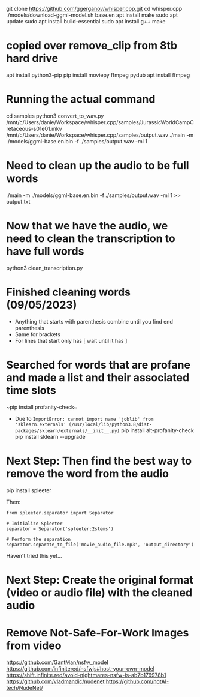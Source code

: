 git clone https://github.com/ggerganov/whisper.cpp.git
cd whisper.cpp
./models/download-ggml-model.sh base.en
apt install make
sudo apt update
sudo apt install build-essential
sudo apt install g++
make

# copied over remove_clip from 8tb hard drive

apt install python3-pip
pip install moviepy ffmpeg pydub
apt install ffmpeg

# Running the actual command

cd samples
python3 convert_to_wav.py
/mnt/c/Users/danie/Workspace/whisper.cpp/samples/JurassicWorldCampCretaceous-s01e01.mkv
/mnt/c/Users/danie/Workspace/whisper.cpp/samples/output.wav
./main -m ./models/ggml-base.en.bin -f ./samples/output.wav -ml 1

# Need to clean up the audio to be full words
./main -m ./models/ggml-base.en.bin -f ./samples/output.wav -ml 1 >> output.txt

# Now that we have the audio, we need to clean the transcription to have full words

python3 clean_transcription.py

# Finished cleaning words (09/05/2023)
- Anything that starts with parenthesis combine until you find end parenthesis
- Same for brackets
- For lines that start only has [ wait until it has ]

# Searched for words that are profane and made a list and their associated time slots

~pip install profanity-check~
- Due to `ImportError: cannot import name 'joblib' from 'sklearn.externals' (/usr/local/lib/python3.8/dist-packages/sklearn/externals/__init__.py)`
pip install alt-profanity-check
pip install sklearn --upgrade


# Next Step: Then find the best way to remove the word from the audio

pip install spleeter

Then:
```
from spleeter.separator import Separator

# Initialize Spleeter
separator = Separator('spleeter:2stems')

# Perform the separation
separator.separate_to_file('movie_audio_file.mp3', 'output_directory')
```

Haven't tried this yet...

# Next Step: Create the original format (video or audio file) with the cleaned audio


# Remove Not-Safe-For-Work Images from video

https://github.com/GantMan/nsfw_model
https://github.com/infinitered/nsfwjs#host-your-own-model
https://shift.infinite.red/avoid-nightmares-nsfw-js-ab7b176978b1
https://github.com/vladmandic/nudenet
https://github.com/notAI-tech/NudeNet/
